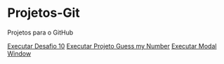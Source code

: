 # Projetos-Git
 Projetos para o GitHub

<a href="https://danyleno.github.io/Projetos-Git/desafio/desafio10-copy/index.html" target="_blank" >Executar Desafio 10</a>
<a href="https://danyleno.github.io/Projetos-Git/Zero-to-Expert/Project-Guess-my-number/index.html" target='_blank'>Executar Projeto Guess my Number</a>
<a href="https://danyleno.github.io/Projetos-Git/Zero-to-Expert/Project-Modal-Window/index.html" target='_blank'>Executar Modal Window</a>